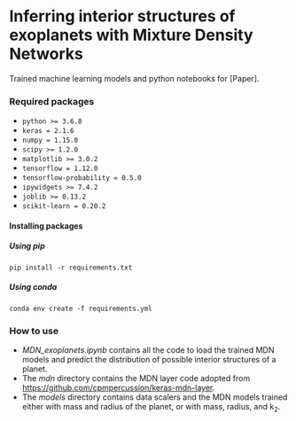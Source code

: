 # Inferring interior structures of exoplanets with Mixture Density Networks

Trained machine learning models and python notebooks for [Paper].

### Required packages

- ``python >= 3.6.8``
- ``keras = 2.1.6``
- ``numpy = 1.15.0``
- ``scipy >= 1.2.0``
- ``matplotlib >= 3.0.2``
- ``tensorflow = 1.12.0``
- ``tensorflow-probability = 0.5.0``
- ``ipywidgets >= 7.4.2``
- ``joblib >= 0.13.2``
- ``scikit-learn = 0.20.2``

#### Installing packages

##### Using pip
```
pip install -r requirements.txt
```

##### Using conda
```
conda env create -f requirements.yml
```

### How to use

* *MDN_exoplanets.ipynb* contains all the code to load the trained MDN models and predict the distribution of possible interior structures of a planet.
* The *mdn* directory contains the MDN layer code adopted from <https://github.com/cpmpercussion/keras-mdn-layer>.
* The *models* directory contains data scalers and the MDN models trained either with mass and radius of the planet, or with mass, radius, and k<sub>2</sub>.
